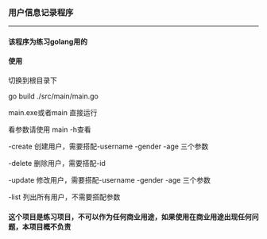 ### 用户信息记录程序

---

#### 该程序为练习golang用的

#### 使用
切换到根目录下

go build ./src/main/main.go

main.exe或者main 直接运行

看参数请使用 main -h查看

-create 创建用户，需要搭配-username -gender -age 三个参数

-delete 删除用户，需要搭配-id

-update 修改用户，需要搭配-username -gender -age 三个参数

-list 列出所有用户，不需要搭配参数

#### 这个项目是练习项目，不可以作为任何商业用途，如果使用在商业用途出现任何问题，本项目概不负责
